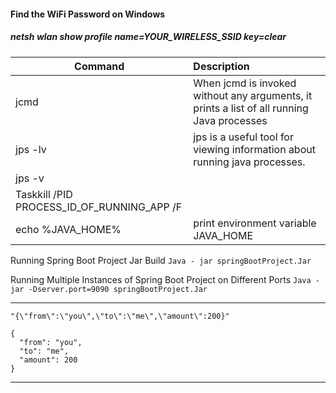 #### Find the WiFi Password on Windows

##### netsh wlan show profile name=YOUR_WIRELESS_SSID key=clear

| Command  	|      Description     	|
|----------	|:------	|
|jcmd|When jcmd is invoked without any arguments, it prints a list of all running Java processes|
|jps -lv|jps is a useful tool for viewing information about running java processes.|
|jps -v||
|Taskkill /PID PROCESS_ID_OF_RUNNING_APP /F||
|echo %JAVA_HOME%|print environment variable JAVA_HOME|

Running Spring Boot Project Jar Build
`Java - jar springBootProject.Jar`

Running Multiple Instances of Spring Boot Project on Different Ports
`Java -jar -Dserver.port=9090 springBootProject.Jar`

---

`"{\"from\":\"you\",\"to\":\"me\",\"amount\":200}"`

```
{
  "from": "you",
  "to": "me",
  "amount": 200
}
```
---
